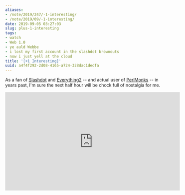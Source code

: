 ```yaml
---
aliases:
- /note/2019/247/-1-interesting/
- /note/2019/09/-1-interesting/
date: 2019-09-05 03:27:03
slug: plus-1-interesting
tags:
- watch
- Web 1.0
- ye auld Webbe
- i lost my first account in the slashdot brownouts
- now i just yell at the cloud
title: '[+1 Interesting]'
uuid: a4f4f292-2d08-4165-a724-328dac1dedfa
---
```


As a fan of [Slashdot](https://slashdot.org) and [Everything2](https://everything2.com/) -- and
actual user of [PerlMonks](https://perlmonks.org/) -- in years past, I'm sure the next half hour will be chock full of
nostalgia for me.

<iframe width="560" height="315" src="https://www.youtube.com/embed/deefSs5Qxz0" title="YouTube video player" frameborder="0" allow="accelerometer; autoplay; clipboard-write; encrypted-media; gyroscope; picture-in-picture" allowfullscreen></iframe>